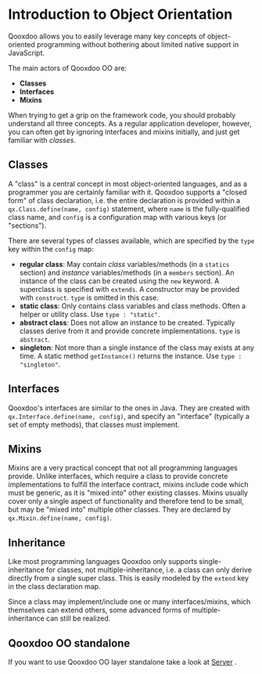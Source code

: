 # Introduction to Object Orientation

Qooxdoo allows you to easily leverage many key concepts of object-oriented
programming without bothering about limited native support in JavaScript.

The main actors of Qooxdoo OO are:

- **Classes**
- **Interfaces**
- **Mixins**

When trying to get a grip on the framework code, you should probably understand
all three concepts. As a regular application developer, however, you can often
get by ignoring interfaces and mixins initially, and just get familiar with
_classes_.

## Classes

A "class" is a central concept in most object-oriented languages, and as a
programmer you are certainly familiar with it. Qooxdoo supports a "closed form"
of class declaration, i.e. the entire declaration is provided within a
`qx.Class.define(name, config)` statement, where `name` is the fully-qualified
class name, and `config` is a configuration map with various keys (or
"sections").

There are several types of classes available, which are specified by the `type`
key within the `config` map:

- **regular class**: May contain _class_ variables/methods (in a `statics`
  section) and _instance_ variables/methods (in a `members` section). An
  instance of the class can be created using the `new` keyword. A superclass is
  specified with `extends`. A constructor may be provided with `construct`.
  `type` is omitted in this case.
- **static class**: Only contains class variables and class methods. Often a
  helper or utility class. Use `type : "static"`.
- **abstract class**: Does not allow an instance to be created. Typically
  classes derive from it and provide concrete implementations. `type` is
  `abstract`.
- **singleton**: Not more than a single instance of the class may exists at any
  time. A static method `getInstance()` returns the instance. Use
  `type : "singleton"`.

## Interfaces

Qooxdoo's interfaces are similar to the ones in Java. They are created with
`qx.Interface.define(name, config)`, and specify an "interface" (typically a set
of empty methods), that classes must implement.

## Mixins

Mixins are a very practical concept that not all programming languages provide.
Unlike interfaces, which require a class to provide concrete implementations to
fulfill the interface contract, mixins include code which must be generic, as it
is "mixed into" other existing classes. Mixins usually cover only a single
aspect of functionality and therefore tend to be small, but may be "mixed into"
multiple other classes. They are declared by `qx.Mixin.define(name, config)`.

## Inheritance

Like most programming languages Qooxdoo only supports single-inheritance for
classes, not multiple-inheritance, i.e. a class can only derive directly from a
single super class. This is easily modeled by the `extend` key in the class
declaration map.

Since a class may implement/include one or many interfaces/mixins, which
themselves can extend others, some advanced forms of multiple-inheritance can
still be realized.

## Qooxdoo OO standalone

If you want to use Qooxdoo OO layer standalone take a look at
[Server](../server) .
